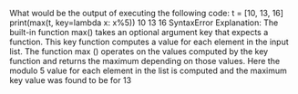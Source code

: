 What would be the output of executing the following code:
t = [10, 13, 16]
print(max(t, key=lambda x: x%5))
 10
 13
 16
 SyntaxError
Explanation:
The built-in function max() takes an optional argument key that expects a function. This key function computes a value for each element in the input list. The function max () operates on the values computed by the key function and returns the maximum depending on those values. Here the modulo 5 value for each element in the list is computed and the maximum key value was found to be for 13
